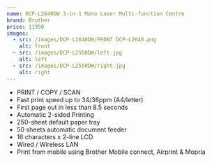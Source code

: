 ```yaml
---
name: DCP-L2640DW 3-in-1 Mono Laser Multi-function Centre
brand: Brother
price: 11950
images:
  - src: /images/DCP-L2640DW/FRONT DCP-L2640.png
    alt: front
  - src: /images/DCP-L2550DW/left.jpg
    alt: left
  - src: /images/DCP-L2550DW/right.jpg
    alt: right
---
```


* PRINT / COPY / SCAN
* Fast print speed up to 34/36ppm (A4/letter)
* First page out in less than 8.5 seconds
* Automatic 2-sided Printing
* 250-sheet default paper tray
* 50 sheets automatic document feeder
* 16 characters x 2-line LCD
* Wired / Wireless LAN
*  Print from mobile using Brother Mobile connect, Airprint & Mopria

